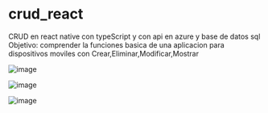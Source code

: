 # crud_react
CRUD en react native con typeScript  y con api en azure y base de datos sql 
Objetivo: comprender la funciones basica de una aplicacion para dispositivos moviles con Crear,Eliminar,Modificar,Mostrar

![image](https://github.com/joseaha/crud_react/assets/122076475/66c08b49-3eec-4c3b-9df7-e12ce1cb01e2)

![image](https://github.com/joseaha/crud_react/assets/122076475/d7bba848-5d2d-47bc-a946-894f64277786)

![image](https://github.com/joseaha/crud_react/assets/122076475/948a82f8-51e0-4ab1-8fe5-1d12cfd5fad0)
